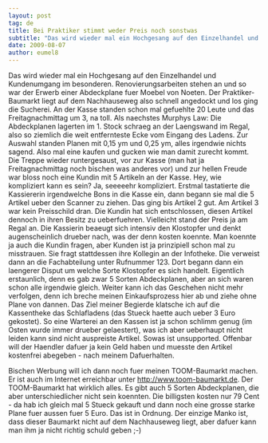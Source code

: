 ```yaml
---
layout: post
tag: de
title: Bei Praktiker stimmt weder Preis noch sonstwas
subtitle: "Das wird wieder mal ein Hochgesang auf den Einzelhandel und Kundenumgang im besonderen. nRenovierungsarbeiten stehen an und so war der Erwerb einer Abdeckplane fuer Moebel von Noeten. Der Praktiker-Baumarkt liegt auf dem Nachhauseweg also schnell&hellip;"
date: 2009-08-07
author: eumel8
---
```


Das wird wieder mal ein Hochgesang auf den Einzelhandel und Kundenumgang im besonderen.
Renovierungsarbeiten stehen an und so war der Erwerb einer Abdeckplane fuer Moebel von Noeten. Der Praktiker-Baumarkt liegt auf dem Nachhauseweg also schnell angedockt und los ging die Sucherei. An der Kasse standen schon mal gefuehlte 20 Leute und das Freitagnachmittag um 3, na toll. Als naechstes Murphys Law: Die Abdeckplanen lagerten im 1. Stock schraeg an der Laengswand im Regal, also so ziemlich die weit entfernteste Ecke vom Eingang des Ladens. Zur Auswahl standen Planen mit 0,15 ym und 0,25 ym, alles irgendwie nichts sagend. Also mal eine kaufen und gucken wie man damit zurecht kommt. Die Treppe wieder runtergesaust, vor zur Kasse (man hat ja Freitagnachmittag noch bischen was anderes vor) und zur hellen Freude war bloss noch eine Kundin mit 5 Artikeln an der Kasse. Hey, wie kompliziert kann es sein? Ja, seeeeehr kompliziert. Erstmal tastatierte die Kassiererin irgendwelche Bons in die Kasse ein, dann begann sie mal die 5 Artikel ueber den Scanner zu ziehen. Das ging bis Artikel 2 gut. Am Artikel 3 war kein Preisschild dran. Die Kundin hat sich entschlossen, diesen Artikel dennoch in ihren Besitz zu ueberfuehren. Vielleicht stand der Preis ja am Regal an. Die Kassierin beaeugt sich intensiv den Klostopfer und denkt augenscheinlich drueber nach, was der denn kosten koennte. Man koennte ja auch die Kundin fragen, aber Kunden ist ja prinzipiell schon mal zu misstrauen. Sie fragt stattdessen ihre Kollegin an der Infotheke. Die verweist dann an die Fachabteilung unter Rufnummer 123. Dort begann dann ein laengerer Disput um welche Sorte Klostopfer es sich handelt. Eigentlich erstaunlich, denn es gab zwar 5 Sorten Abdeckplanen, aber an sich waren schon alle irgendwie gleich. 
Weiter kann ich das Geschehen nicht mehr verfolgen, denn ich breche meinen Einkaufsprozess hier ab und ziehe ohne Plane von dannen. Das Ziel meiner Begierde klatsche ich auf die Kassentheke das Schlafladens (das Stueck haette auch ueber 3 Euro gekostet). So eine Warterei an den Kassen ist ja schon schlimm genug (im Osten wurde immer drueber gelaestert), was ich aber ueberhaupt nicht leiden kann sind nicht auspreiste Artikel. Sowas ist unsupported. Offenbar will der Haendler dafuer ja kein Geld haben und muesste den Artikel kostenfrei abegeben - nach meinem Dafuerhalten. 

Bischen Werbung will ich dann noch fuer meinen TOOM-Baumarkt machen. Er ist auch im Internet erreichbar unter http://www.toom-baumarkt.de. Der TOOM-Baumarkt hat wirklich alles. Es gibt auch 5 Sorten Abdeckplanen, die aber unterschiedlicher nicht sein koennten. Die billigsten kosten nur 79 Cent - da hab ich gleich mal 5 Stueck gekauft und dann noch eine grosse starke Plane fuer aussen fuer 5 Euro. Das ist in Ordnung. 
Der einzige Manko ist, dass dieser Baumarkt nicht auf dem Nachhauseweg liegt, aber dafuer kann man ihm ja nicht richtig schuld geben ;-)
